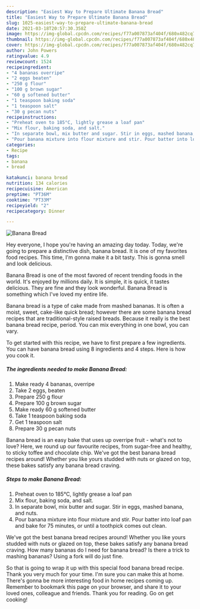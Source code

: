 ```yaml
---
description: "Easiest Way to Prepare Ultimate Banana Bread"
title: "Easiest Way to Prepare Ultimate Banana Bread"
slug: 1025-easiest-way-to-prepare-ultimate-banana-bread
date: 2021-03-18T20:57:30.358Z
image: https://img-global.cpcdn.com/recipes/f77a007873af404f/680x482cq70/banana-bread-recipe-main-photo.jpg
thumbnail: https://img-global.cpcdn.com/recipes/f77a007873af404f/680x482cq70/banana-bread-recipe-main-photo.jpg
cover: https://img-global.cpcdn.com/recipes/f77a007873af404f/680x482cq70/banana-bread-recipe-main-photo.jpg
author: John Powers
ratingvalue: 4.9
reviewcount: 1524
recipeingredient:
- "4 bananas overripe"
- "2 eggs beaten"
- "250 g flour"
- "100 g brown sugar"
- "60 g softened butter"
- "1 teaspoon baking soda"
- "1 teaspoon salt"
- "30 g pecan nuts"
recipeinstructions:
- "Preheat oven to 185°C, lightly grease a loaf pan"
- "Mix flour, baking soda, and salt."
- "In separate bowl, mix butter and sugar. Stir in eggs, mashed banana, and nuts."
- "Pour banana mixture into flour mixture and stir. Pour batter into loaf pan and bake for 75 minutes, or until a toothpick comes out clean."
categories:
- Recipe
tags:
- banana
- bread

katakunci: banana bread 
nutrition: 134 calories
recipecuisine: American
preptime: "PT36M"
cooktime: "PT33M"
recipeyield: "2"
recipecategory: Dinner

---
```



![Banana Bread](https://img-global.cpcdn.com/recipes/f77a007873af404f/680x482cq70/banana-bread-recipe-main-photo.jpg)

Hey everyone, I hope you're having an amazing day today. Today, we're going to prepare a distinctive dish, banana bread. It is one of my favorites food recipes. This time, I'm gonna make it a bit tasty. This is gonna smell and look delicious.

Banana Bread is one of the most favored of recent trending foods in the world. It's enjoyed by millions daily. It is simple, it is quick, it tastes delicious. They are fine and they look wonderful. Banana Bread is something which I've loved my entire life.

Banana bread is a type of cake made from mashed bananas. It is often a moist, sweet, cake-like quick bread; however there are some banana bread recipes that are traditional-style raised breads. Because it really is the best banana bread recipe, period. You can mix everything in one bowl, you can vary.


To get started with this recipe, we have to first prepare a few ingredients. You can have banana bread using 8 ingredients and 4 steps. Here is how you cook it.

<!--inarticleads1-->

##### The ingredients needed to make Banana Bread:

1. Make ready 4 bananas, overripe
1. Take 2 eggs, beaten
1. Prepare 250 g flour
1. Prepare 100 g brown sugar
1. Make ready 60 g softened butter
1. Take 1 teaspoon baking soda
1. Get 1 teaspoon salt
1. Prepare 30 g pecan nuts


Banana bread is an easy bake that uses up overripe fruit - what&#39;s not to love? Here, we round up our favourite recipes, from sugar-free and healthy, to sticky toffee and chocolate chip. We&#39;ve got the best banana bread recipes around! Whether you like yours studded with nuts or glazed on top, these bakes satisfy any banana bread craving. 

<!--inarticleads2-->

##### Steps to make Banana Bread:

1. Preheat oven to 185°C, lightly grease a loaf pan
1. Mix flour, baking soda, and salt.
1. In separate bowl, mix butter and sugar. Stir in eggs, mashed banana, and nuts.
1. Pour banana mixture into flour mixture and stir. Pour batter into loaf pan and bake for 75 minutes, or until a toothpick comes out clean.


We&#39;ve got the best banana bread recipes around! Whether you like yours studded with nuts or glazed on top, these bakes satisfy any banana bread craving. How many bananas do I need for banana bread? Is there a trick to mashing bananas? Using a fork will do just fine. 

So that is going to wrap it up with this special food banana bread recipe. Thank you very much for your time. I'm sure you can make this at home. There's gonna be more interesting food in home recipes coming up. Remember to bookmark this page on your browser, and share it to your loved ones, colleague and friends. Thank you for reading. Go on get cooking!
